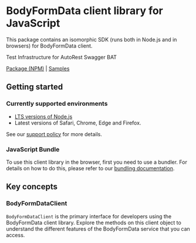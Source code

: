 # BodyFormData client library for JavaScript

This package contains an isomorphic SDK (runs both in Node.js and in browsers) for BodyFormData client.

Test Infrastructure for AutoRest Swagger BAT

[Package (NPM)](https://www.npmjs.com/package/@msinternal/body-formdata) |
[Samples](https://github.com/Azure-Samples/azure-samples-js-management)

## Getting started

### Currently supported environments

- [LTS versions of Node.js](https://github.com/nodejs/release#release-schedule)
- Latest versions of Safari, Chrome, Edge and Firefox.

See our [support policy](https://github.com/Azure/azure-sdk-for-js/blob/main/SUPPORT.md) for more details.





### JavaScript Bundle
To use this client library in the browser, first you need to use a bundler. For details on how to do this, please refer to our [bundling documentation](https://aka.ms/AzureSDKBundling).

## Key concepts

### BodyFormDataClient

`BodyFormDataClient` is the primary interface for developers using the BodyFormData client library. Explore the methods on this client object to understand the different features of the BodyFormData service that you can access.

